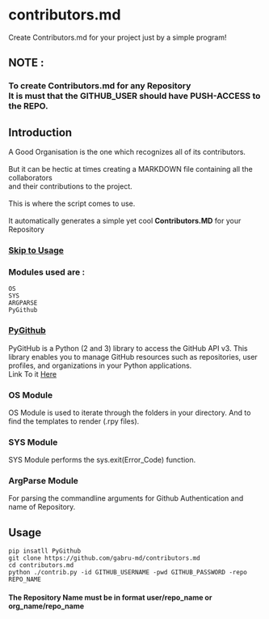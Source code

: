 # contributors.md
Create Contributors.md for your project just by a simple program!

## <strong>NOTE</strong> : 
### To create Contributors.md for any Repository<br> It is must that the GITHUB_USER should have PUSH-ACCESS to the REPO.

## Introduction

A Good Organisation is the one which recognizes all of its contributors.<br><br>But it can
be hectic at times creating a MARKDOWN file containing
all the collaborators<br>and their contributions to the project.<br><br>
This is where the script comes to use.<br><br>
It automatically generates a simple yet cool
<strong>Contributors.MD</strong> for your Repository

### [Skip to Usage](https://github.com/gabru-md/contributors.md#usage)
### Modules used are :
    OS
    SYS
    ARGPARSE
    PyGithub
    
### [PyGithub](https://github.com/PyGithub/PyGithub) 
  PyGitHub is a Python (2 and 3) library to access the GitHub API v3. This library enables you to manage GitHub resources such as repositories, user profiles, and organizations in your Python applications.
  <br>Link To it [Here](https://github.com/PyGithub/PyGithub)

### OS Module
  OS Module is used to iterate through the folders in your directory. And to find the templates to render (.rpy files).
 
### SYS Module
  SYS Module performs the sys.exit(Error_Code) function.

### ArgParse Module
  For parsing the commandline arguments for Github Authentication and name of Repository.

## Usage
    pip insatll PyGithub
    git clone https://github.com/gabru-md/contributors.md
    cd contributors.md
    python ./contrib.py -id GITHUB_USERNAME -pwd GITHUB_PASSWORD -repo REPO_NAME
    
#### The Repository Name must be in format user/repo_name or org_name/repo_name 
    
